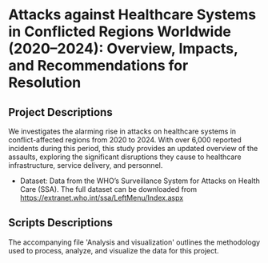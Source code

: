 # Attacks against Healthcare Systems in Conflicted Regions Worldwide (2020–2024): Overview, Impacts, and Recommendations for Resolution

## Project Descriptions
We investigates the alarming rise in attacks on healthcare systems in conflict-affected regions from 2020 to 2024. With over 6,000 reported incidents during this period, this study provides an updated overview of the assaults, exploring the significant disruptions they cause to healthcare infrastructure, service delivery, and personnel.

- Dataset: Data from the WHO’s Surveillance System for Attacks on Health Care (SSA). The full dataset can be downloaded from https://extranet.who.int/ssa/LeftMenu/Index.aspx

## Scripts Descriptions
The accompanying file 'Analysis and visualization' outlines the methodology used to process, analyze, and visualize the data for this project.
